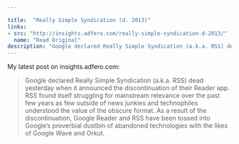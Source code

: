 ```yaml
---

title:  "Really Simple Syndication (d. 2013)"
links: 
- src: "http://insights.adfero.com/really-simple-syndication-d-2013/"
  name: "Read Original"
description: "Google declared Really Simple Syndication (a.k.a. RSS) dead yesterday when it announced the discontinuation of their Reader app. RSS found itself struggling for mainstream relevance over the past few years as few outside of news junkies and technophiles understood the value of the obscure format. As a result of the discontinuation, Google Reader and RSS have been tossed into Google’s proverbial dustbin of abandoned technologies with the likes of Google Wave and Orkut."
---
```


My latest post on insights.adfero.com:

> Google declared Really Simple Syndication (a.k.a. RSS) dead yesterday when it announced the discontinuation of their Reader app. RSS found itself struggling for mainstream relevance over the past few years as few outside of news junkies and technophiles understood the value of the obscure format. As a result of the discontinuation, Google Reader and RSS have been tossed into Google’s proverbial dustbin of abandoned technologies with the likes of Google Wave and Orkut.
